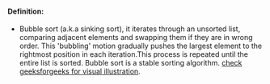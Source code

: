 #### Definition:
- Bubble sort (a.k.a sinking sort), it iterates through an unsorted list, comparing adjacent elements and swapping them if they are in wrong order. This 'bubbling' motion gradually pushes the largest element to the rightmost position in each iteration.This process is repeated until the entire list is sorted. Bubble sort is a stable sorting algorithm. [check geeksforgeeks for visual illustration](https://www.geeksforgeeks.org/bubble-sort/).